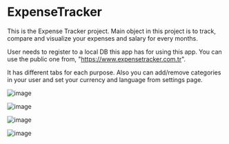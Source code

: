# ExpenseTracker

This is the Expense Tracker project. Main object in this project is to track, compare and visualize your expenses and salary for every months. 

User needs to register to a local DB this app has for using this app. You can use the public one from, "https://www.expensetracker.com.tr".

It has different tabs for each purpose. Also you can add/remove categories in your user and set your currency and language from settings page. 

![image](https://github.com/user-attachments/assets/3533e20e-e173-4d08-9ebe-48efeb3ddb63)

![image](https://github.com/user-attachments/assets/5a3eccdf-eb64-4b4a-852d-ef056784f3ef)

![image](https://github.com/user-attachments/assets/ef64053f-efe8-42fa-bedc-ca0940c1b16f)

![image](https://github.com/user-attachments/assets/3def6bdf-9c47-4d77-a61f-73d1e45998e0)
